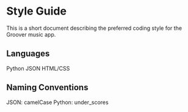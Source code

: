 # Style Guide
This is a short document describing the preferred coding style for the Groover music app. 

## Languages
Python
JSON
HTML/CSS

## Naming Conventions
JSON: camelCase
Python: under_scores
